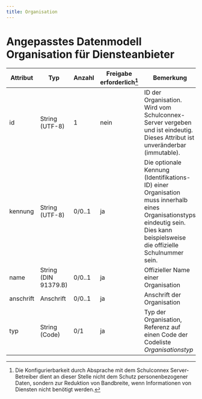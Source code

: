 ```yaml
---
title: Organisation
---
```


# Angepasstes Datenmodell Organisation für Diensteanbieter

Attribut | Typ | Anzahl | Freigabe erforderlich[^1] | Bemerkung
--- | --- | --- | --- | ---
id | String (UTF-8) | 1 | nein | ID der Organisation. Wird vom Schulconnex-Server vergeben und ist eindeutig. Dieses Attribut ist unveränderbar (immutable).
kennung | String (UTF-8) | 0/0..1 | ja | Die optionale Kennung (Identifikations-ID) einer Organisation muss innerhalb eines Organisationstyps eindeutig sein. Dies kann beispielsweise die offizielle Schulnummer sein.
name | String (DIN 91379.B) | 0/0..1 | ja | Offizieller Name einer Organisation
anschrift | Anschrift | 0/0..1 | ja | Anschrift der Organisation
typ | String (Code) | 0/1 | ja | Typ der Organisation, Referenz auf einen Code der Codeliste *Organisationstyp*

[^1]: Die Konfigurierbarkeit durch Absprache mit dem Schulconnex Server-Betreiber dient an dieser Stelle nicht dem Schutz personenbezogener Daten, sondern zur Reduktion von Bandbreite, wenn Informationen von Diensten nicht benötigt werden.
